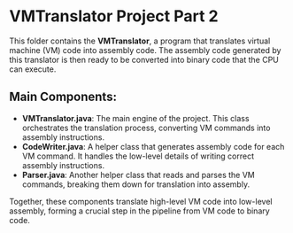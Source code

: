 # VMTranslator Project Part 2

This folder contains the **VMTranslator**, a program that translates virtual machine (VM) code into assembly code. The assembly code generated by this translator is then ready to be converted into binary code that the CPU can execute.

## Main Components:

- **VMTranslator.java**: The main engine of the project. This class orchestrates the translation process, converting VM commands into assembly instructions.
- **CodeWriter.java**: A helper class that generates assembly code for each VM command. It handles the low-level details of writing correct assembly instructions.
- **Parser.java**: Another helper class that reads and parses the VM commands, breaking them down for translation into assembly.

Together, these components translate high-level VM code into low-level assembly, forming a crucial step in the pipeline from VM code to binary code.
